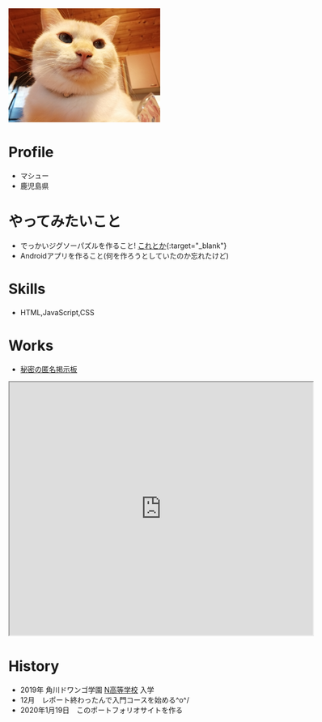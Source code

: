 <img src="IMG_20191010_172101.jpg" width="300">

# Profile
- マシュー
- 鹿児島県
# やってみたいこと
- でっかいジグソーパズルを作ること! [これとか](https://www.amazon.co.jp/dp/B004O0TP3U/ref=cm_sw_r_tw_dp_U_x_.siGEb15MWVJQ){:target="_blank"}
- Androidアプリを作ること(何を作ろうとしていたのか忘れたけど)
# Skills
- HTML,JavaScript,CSS　
# Works
- [秘密の匿名掲示板](https://obscure-sierra-26658.herokuapp.com/posts)
<iframe src="https://www.openprocessing.org/sketch/825174/embed/" width="600" height="500"></iframe>

# History
- 2019年 角川ドワンゴ学園 [N高等学校](https://nnn.ed.jp/) 入学
- 12月　レポート終わったんで入門コースを始める\^o^/
- 2020年1月19日　このポートフォリオサイトを作る


